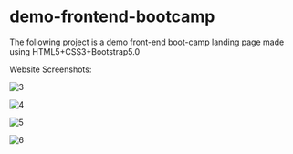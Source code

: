 # demo-frontend-bootcamp
The following project is a demo front-end boot-camp landing page made using HTML5+CSS3+Bootstrap5.0

Website Screenshots:

![3](https://user-images.githubusercontent.com/72762824/145303757-c6ad2665-4c44-4f64-be99-a7be6fbc3ca8.PNG)

![4](https://user-images.githubusercontent.com/72762824/145303763-edecaab5-cc95-42c2-b97b-0706d733b7a9.PNG)

![5](https://user-images.githubusercontent.com/72762824/145303768-1c79a31a-9110-495a-a86b-ec8c067a157a.PNG)

![6](https://user-images.githubusercontent.com/72762824/145303776-3d5fdafa-18fe-4a4d-81c5-5cad5559dfaf.PNG)

